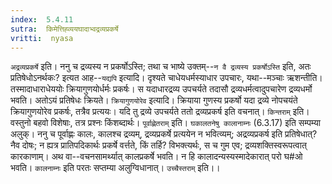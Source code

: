 ```yaml
---
index:  5.4.11
sutra:  किमेत्तिह्व्ययघादाभ्वद्रव्यप्रकर्षे
vritti:  nyasa
---
```


`अद्रव्यप्रकर्षे` इति। ननु च द्रव्यस्य न प्रकर्षोऽस्ति; तथा च भाष्ये उक्तम्--`न वै द्रव्यस्य प्रकर्षोऽस्ति` इति, अतः प्रतिषेधोऽनर्थकः? इत्यत आह--`यद्यपि` इत्यादि। दृश्यते चाधेयधर्मस्याधार उपचारः, यथा--मञ्चाः ऋशन्तीति। तस्मादाधाराधेययोः क्रियागुणयोर्धर्मः प्रकर्षः। स यदाधारद्रव्य उपचर्यते तदासौ द्रव्यधर्मत्वादुपचारेण द्रव्यधर्मो भवति। अतोऽयं प्रतिषेधः क्रियते। `क्रियागुणयोरेव` इत्यादि। क्रियाया गुणस्य प्रकर्षो यदा द्रव्ये नोपचयंते क्रियागुणयोरेव प्रकर्षः, तत्रैव प्रत्ययः। यदि तु द्रव्ये उपचर्यते ततो द्रव्यप्रकर्ष इति वचनात्। `किन्तराम्` इति। वस्तुनो बहवो विशेषाः, तत्र प्रश्नः किंशब्दार्थः। `पूर्वाह्णेतराम्` इति। `घकालतनेषु कालानाम्नः` (6.3.17) इति सम्पम्या अलुक्। ननु च पूर्वाह्णः कालः, कालश्च द्रव्यम्, द्रव्यप्रकर्षे प्रत्ययेन न भवित्व्यम्; अद्रव्यप्रकर्ष इति प्रतिषेधात्? नैव दोषः; न ह्यत्र प्रातिपदिकार्थः प्रकर्षे वर्त्तते, किं तर्हि? विभक्त्यर्थः, स च गुम एव; द्रव्यशक्तिस्वरूपत्वात् कारकाणाम्। अथ वा--वचनसामर्थ्यात् कालप्रकर्षे भवति। न हि कालादन्यस्यस्मादेकारात् परो घ#ओ भवति। `कालनाम्नः` इति परतः सप्तम्या अलुग्विधानात्। `उच्चैस्तराम्` इति।।

